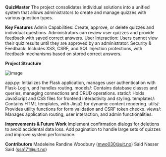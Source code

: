 **QuizMaster**
The project consolidates individual solutions into a unified system that allows administrators to create and manage quizzes with various question types.

**Key Features**
Admin Capabilities: Create, approve, or delete quizzes and individual questions. Administrators can review user quizzes and provide feedback with saved correct answers.
User Interaction: Users cannot view their quiz results until they are approved by an administrator.
Security & Feedback: Includes XSS, CSRF, and SQL Injection protections, with feedback mechanisms based on stored correct answers.

**Project Structure**

![image](https://github.com/user-attachments/assets/b02bf238-47f9-4597-b663-21d833dade52)

app.py: Initializes the Flask application, manages user authentication with Flask-Login, and handles routing.
models/: Contains database classes and queries, managing connections and CRUD operations.
static/: Holds JavaScript and CSS files for frontend interactivity and styling.
templates/: Contains HTML templates, with Jinja2 for dynamic content rendering.
utils/: Provides utility functions for form validation and CSRF token checks.
views/: Manages application routing, user interaction, and admin functionalities.

**Improvements & Future Work**
Implement confirmation dialogs for deletions to avoid accidental data loss.
Add pagination to handle large sets of quizzes and improve system performance.

**Contributors**
Madeleine Randine Woodbury (mwo030@uit.no)
Said Nasser Said (ssa171@uit.no)
